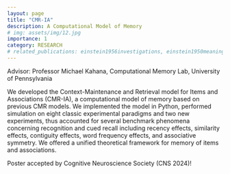 ```yaml
---
layout: page
title: "CMR-IA"
description: A Computational Model of Memory
# img: assets/img/12.jpg
importance: 1
category: RESEARCH
# related_publications: einstein1956investigations, einstein1950meaning
---
```


Advisor: Professor Michael Kahana, Computational Memory Lab, University of Pennsylvania

We developed the Context-Maintenance and Retrieval model for Items and Associations (CMR-IA), a computational model of memory based on previous CMR models. We implemented the model in Python, performed simulation on eight classic experimental paradigms and two new experiments, thus accounted for several benchmark phenomena concerning recognition and cued recall including recency effects, similarity effects, contiguity effects, word frequency effects, and associative symmetry. We offered a unified theoretical framework for memory of items and associations.

Poster accepted by Cognitive Neuroscience Society (CNS 2024)!
